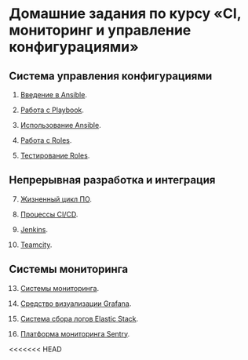 # Домашние задания по курсу «CI, мониторинг и управление конфигурациями»

## Система управления конфигурациями

1. [Введение в Ansible](./08-ansible-01-base).

2. [Работа с Playbook](./08-ansible-02-playbook).

3. [Использование Ansible](./08-ansible-03-yandex).

4. [Работа с Roles](./08-ansible-04-role).

5. [Тестирование Roles](./08-ansible-05-testing).
<!--- 
6. [Создание собственных модулей](./08-ansible-06-module).
--->
## Непрерывная разработка и интеграция

7. [Жизненный цикл ПО](./09-ci-01-intro/README.md).

9. [Процессы CI/CD](./09-ci-03-cicd/README.md).

10. [Jenkins](./09-ci-04-jenkins/README.md).

11. [Teamcity](./09-ci-05-teamcity/README.md).
<!--- 
12. [GitLab](./09-ci-06-gitlab/README.md).
--->
## Системы мониторинга

13. [Системы мониторинга](./10-monitoring-02-systems).
 
14. [Средство визуализации Grafana](./10-monitoring-03-grafana).
 
15. [Система сбора логов Elastic Stack](./10-monitoring-04-elk).
 
16. [Платформа мониторинга Sentry](./10-monitoring-05-sentry).

<<<<<<< HEAD

